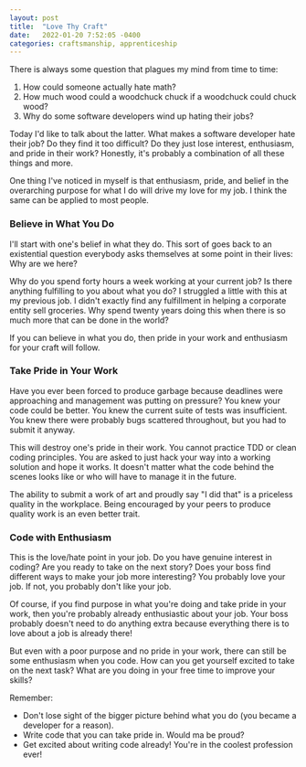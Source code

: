 ```yaml
---
layout: post
title:  "Love Thy Craft"
date:   2022-01-20 7:52:05 -0400
categories: craftsmanship, apprenticeship
---
```


There is always some question that plagues my mind from time to time:
1. How could someone actually hate math?
2. How much wood could a woodchuck chuck if a woodchuck could chuck wood?
3. Why do some software developers wind up hating their jobs?

Today I'd like to talk about the latter. What makes a software developer 
hate their job? Do they find it too difficult? Do they just lose interest,
enthusiasm, and pride in their work? Honestly, it's probably a combination 
of all these things and more.

One thing I've noticed in myself is that enthusiasm, pride, and 
belief in the overarching purpose for what I do will drive my love for
my job. I think the same can be applied to most people. 

### Believe in What You Do

I'll start with one's belief in what they do. This sort of goes back to an
existential question everybody asks themselves at some point in their lives:
Why are we here? 

Why do you spend forty hours a week working at your current job? Is there 
anything fulfilling to you about what you do? I struggled a little with this
at my previous job. I didn't exactly find any fulfillment in helping a 
corporate entity sell groceries. Why spend twenty years doing this when 
there is so much more that can be done in the world?

If you can believe in what you do, then pride in your work and enthusiasm
for your craft will follow.

### Take Pride in Your Work

Have you ever been forced to produce garbage because deadlines were 
approaching and management was putting on pressure? You knew your code
could be better. You knew the current suite of tests was insufficient. 
You knew there were probably bugs scattered throughout, but you had to submit
it anyway. 

This will destroy one's pride in their work. You cannot practice TDD or
clean coding principles. You are asked to just hack your way into a working
solution and hope it works. It doesn't matter what the code behind the scenes
looks like or who will have to manage it in the future. 

The ability to submit a work of art and proudly say "I did that" is a
priceless quality in the workplace. Being encouraged by your peers to 
produce quality work is an even better trait.

### Code with Enthusiasm

This is the love/hate point in your job. Do you have genuine interest in 
coding? Are you ready to take on the next story? Does your boss find different
ways to make your job more interesting? You probably love your job. If not, 
you probably don't like your job.

Of course, if you find purpose in what you're doing and take pride in your
work, then you're probably already enthusiastic about your job. Your
boss probably doesn't need to do anything extra because everything there
is to love about a job is already there!

But even with a poor purpose and no pride in your work, there can still be
some enthusiasm when you code. How can you get yourself excited to take 
on the next task? What are you doing in your free time to improve your 
skills?

Remember: 
- Don't lose sight of the bigger picture behind what you do (you 
became a developer for a reason).
- Write code that you can take pride in. Would ma be proud?
- Get excited about writing code already! 
You're in the coolest profession ever!
